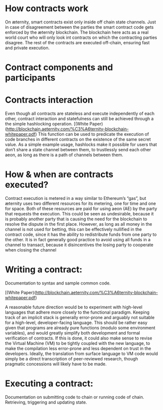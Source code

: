 # How contracts work

On æternity, smart contracts exist only inside off chain state channels. Just in case of disagreement between the parties the smart contract code gets enforced by the æternity blockchain. The blockchain here acts as a real world court who will only look int contracts on which the contracting parties disagree. The rest of the contracts are executed off-chain, ensuring fast and private execution.

# Contract components and participants

# Contracts interaction

Even though all contracts are stateless and execute independently of each other, contract interaction and statefulness can still be achieved through a the simple hashlocking operation. [(White Paper)(http://blockchain.aeternity.com/%C3%A6ternity-blockchain-whitepaper.pdf) This function can be used to predicate
the execution of code branches in different contracts on the existence of the same secret value. As a simple example usage, hashlocks make it possible for users that don’t share a state channel between them, to trustlessly send each other aeon, as long as there is a path of channels between them.


# How & when are contracts executed?

Contract execution is metered in a way similar to Ethereum’s “gas”, but æternity uses two different resources for its metering, one for time and one for space. Both of these resources are paid for using aeon (AE) by the party that requests the execution. This could be seen as undesirable, because it is probably another party that is causing the need for the blockchain to resolve the dispute in the first place. However, as long as all money in the channel is not used for betting, this can be effectively nullified in the contract code, since it has the ability to redistribute funds from one party to the other. It is in fact generally good practice to avoid using all funds in a channel to transact, because it disincentives the losing party to cooperate when closing the channel

# Writing a contract:
Documentation to syntax and sample common code.

[(White Paper)(http://blockchain.aeternity.com/%C3%A6ternity-blockchain-whitepaper.pdf) 

A reasonable future direction would be to experiment with high-level languages that adhere more closely to the functional paradigm. Keeping track of an implicit stack is generally error-prone and arguably not suitable for a high-level, developer-facing language. This should be rather easy given that programs are already pure functions (modulo some environment variables), and would greatly simplify both development and formal verification of contracts. If this is done, it could also make sense to revise the Virtual Machine (VM) to be tightly coupled with the new language, to make the compilation less error-prone and less dependent on trust in the developers. Ideally, the translation from surface language to VM code would simply be a direct transcription of peer-reviewed research, though pragmatic concessions will likely have to be made.

# Executing a contract: 
Documentation on submitting code to chain or running code of chain. Retrieving, triggering and updating state.